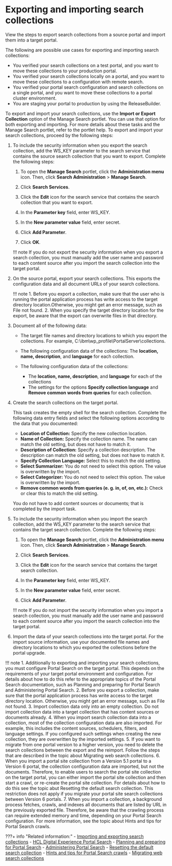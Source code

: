 # Exporting and importing search collections

View the steps to export search collections from a source portal and import them into a target portal.

The following are possible use cases for exporting and importing search collections:

-   You verified your search collections on a test portal, and you want to move these collections to your production portal.
-   You verified your search collections locally on a portal, and you want to move these collections to a configuration with remote search.
-   You verified your portal search configuration and search collections on a single portal, and you want to move these collections to a portal cluster environment.
-   You are staging your portal to production by using the ReleaseBuilder.

To export and import your search collections, use the **Import or Export Collection** option of the Manage Search portlet. You can use that option for both exporting and importing. For more details about these tasks and the Manage Search portlet, refer to the portlet help. To export and import your search collections, proceed by the following steps:

1.  To include the security information when you export the search collection, add the WS\_KEY parameter to the search service that contains the source search collection that you want to export. Complete the following steps:

    1.  To open the **Manage Search** portlet, click the **Administration menu** icon. Then, click **Search Administration** \> **Manage Search**.

    2.  Click **Search Services**.

    3.  Click the **Edit** icon for the search service that contains the search collection that you want to export.

    4.  In the **Parameter key** field, enter WS\_KEY.

    5.  In the **New parameter value** field, enter secret.

    6.  Click **Add Parameter**.

    7.  Click **OK**.

    !!! note
        If you do not export the security information when you export a search collection, you must manually add the user name and password to each content source after you import the search collection into the target portal.

2.  On the source portal, export your search collections. This exports the configuration data and all document URLs of your search collections.

    !!! note
        1.  Before you export a collection, make sure that the user who is running the portal application process has write access to the target directory location.Otherwise, you might get an error message, such as File not found.
        2.  When you specify the target directory location for the export, be aware that the export can overwrite files in that directory.

3.  Document all of the following data:

    -   The target file names and directory locations to which you export the collections. For example, C:\\ibm\\wp\_profile\\PortalServer\\collections.
    -   The following configuration data of the collections: The **location, name, description**, and **language** for each collection.
    -   The following configuration data of the collections:

        -   The **location, name, description**, and **language** for each of the collections
        -   The settings for the options **Specify collection language** and **Remove common words from queries** for each collection.

4.  Create the search collections on the target portal.

    This task creates the empty shell for the search collection. Complete the following data entry fields and select the following options according to the data that you documented:

    -   **Location of Collection:** Specify the new collection location.
    -   **Name of Collection:** Specify the collection name. The name can match the old setting, but does not have to match it.
    -   **Description of Collection:** Specify a collection description. The description can match the old setting, but does not have to match it.
    -   **Specify Collection Language:** Select this to match the old setting.
    -   **Select Summarizer:** You do not need to select this option. The value is overwritten by the import.
    -   **Select Categorizer:** You do not need to select this option. The value is overwritten by the import.
    -   **Remove common words from queries \(e. g. in, of, on, etc.\):** Check or clear this to match the old setting.

    You do not have to add content sources or documents; that is completed by the import task.

5.  To include the security information when you import the search collection, add the WS\_KEY parameter to the search service that contains the target search collection. Complete the following steps:

    1.  To open the **Manage Search** portlet, click the **Administration menu** icon. Then, click **Search Administration** \> **Manage Search**.

    2.  Click **Search Services**.

    3.  Click the **Edit** icon for the search service that contains the target search collection.

    4.  In the **Parameter key** field, enter WS\_KEY.

    5.  In the **New parameter value** field, enter secret.

    6.  Click **Add Parameter**.

    !!! note
        If you do not import the security information when you import a search collection, you must manually add the user name and password to each content source after you import the search collection into the target portal.

6.  Import the data of your search collections into the target portal. For the import source information, use your documented file names and directory locations to which you exported the collections before the portal upgrade.


!!! note
    1.  Additionally to exporting and importing your search collections, you must configure Portal Search on the target portal. This depends on the requirements of your target portal environment and configuration. For details about how to do this refer to the appropriate topics of the Portal Search documentation, such as Planning and preparing for Portal Search and Administering Portal Search.
    2.  Before you export a collection, make sure that the portal application process has write access to the target directory location. Otherwise, you might get an error message, such as File not found.
    3.  Import collection data only into an empty collection. Do not import collection data into a target collection that has content sources or documents already.
    4.  When you import search collection data into a collection, most of the collection configuration data are also imported. For example, this includes the content sources, schedulers, filters, and language settings. If you configured such settings when creating the new collection, they are overwritten by the imported settings.
    5.  If you want to migrate from one portal version to a higher version, you need to delete the search collections between the export and the reimport. Follow the steps that are described in the topic about Migrating web search collections.
    6.  When you import a portal site collection from a Version 5.1 portal to a Version 6 portal, the collection configuration data are imported, but not the documents. Therefore, to enable users to search the portal site collection on the target portal, you can either import the portal site collection and then start a crawl, or re-create the portal site collection. For details about how to do this see the topic abut Resetting the default search collection. This restriction does not apply if you migrate your portal site search collections between Version 6 portals.
    7.  When you import a collection, a background process fetches, crawls, and indexes all documents that are listed by URL in the previously exported file. Therefore, be aware that the crawling process can require extended memory and time, depending on your Portal Search configuration. For more information, see the topic about Hints and tips for Portal Search crawls.


???+ info "Related information:"
    - [Importing and exporting search collections](../../../manage_search/search_collection/import_export_srch_coll.md)
    - [HCL Digital Experience Portal Search](../../../portal_search/index.md)
    - [Planning and preparing for Portal Search](../../../planning_portal_search/index.md)
    - [Administering Portal Search](../../administer_portal_search/index.md)
    - [Resetting the default search collection](../searching_crawling_portal_sites/srtcrtprtlstecllc.md)
    - [Hints and tips for Portal Search crawls](../../hint_tips/srrhinttips_crawl.md)
    - [Migrating web search collections](../../../../../deployment/manage/migrate/preparing_source_env/migrating_search_cmpt/migrating_websearch_collections/index.md) 

